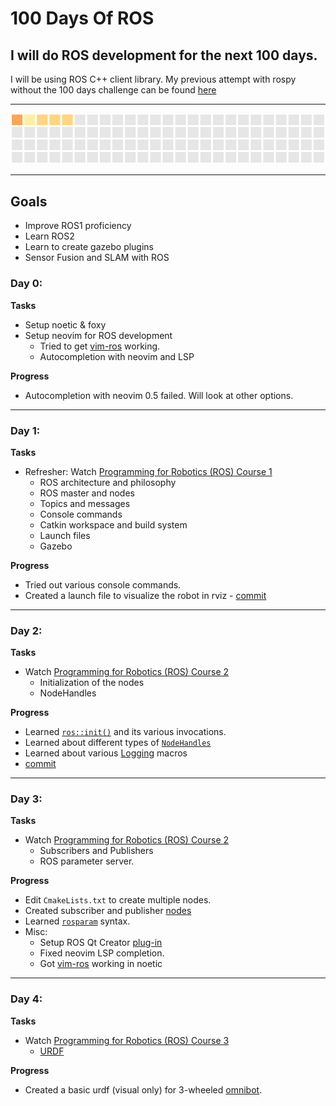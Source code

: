 # 100 Days Of ROS 

## I will do ROS development for the next 100 days. 
I will be using ROS C++ client library. My previous attempt with rospy
without the 100 days challenge can be found [here](https://github.com/4lhc/ROS-Learn)

---

<p align="center">
 <img width="700" src="img/streak.png">
</p>

---

## Goals
 - Improve ROS1 proficiency
 - Learn ROS2
 - Learn to create gazebo plugins
 - Sensor Fusion and SLAM with ROS 



### Day 0:
**Tasks**
 - Setup noetic & foxy
 - Setup neovim for ROS development
    - Tried to get [vim-ros](https://github.com/taketwo/vim-ros/tree/master) working.
    - Autocompletion with neovim and LSP

 **Progress**
  - Autocompletion with neovim 0.5 failed. Will look at other options.

---
### Day 1:
**Tasks**
  - Refresher: Watch [Programming for Robotics (ROS) Course 1](https://www.youtube.com/watch?v=0BxVPCInS3M)
    - ROS architecture and philosophy
    - ROS master and nodes
    - Topics and messages
    - Console commands
    - Catkin workspace and build system
    - Launch files
    - Gazebo

**Progress**
  - Tried out various console commands.
  - Created a launch file to visualize the robot in rviz - [commit](https://github.com/4lhc/AMR_omnibot/commit/e5f286d3e7b4aee20e390257876a56f43ea80b9c)

---
### Day 2:
**Tasks**
  - Watch [Programming for Robotics (ROS) Course 2](https://www.youtube.com/watch?list=PLE-BQwvVGf8HOvwXPgtDfWoxd4Cc6ghiP&v=jYqDnuxTwK8&feature=youtu.be)
    - Initialization of the nodes
    - NodeHandles

**Progress**
  - Learned
  [`ros::init()`](http://wiki.ros.org/roscpp/Overview/Initialization%20and%20Shutdown) and its various invocations.
  - Learned about different types of [`NodeHandles`](http://wiki.ros.org/roscpp/Overview/NodeHandles)
  - Learned  about various [Logging](http://wiki.ros.org/roscpp/Overview/Logging) macros
  - [commit](https://github.com/4lhc/ROS-Learn/commit/de332e37361db77c22a53e2b7f0a70b36157ac3c)

--- 
### Day 3:
**Tasks**
  - Watch [Programming for Robotics (ROS) Course 2](https://www.youtube.com/watch?list=PLE-BQwvVGf8HOvwXPgtDfWoxd4Cc6ghiP&v=jYqDnuxTwK8&feature=youtu.be)
    - Subscribers and Publishers
    - ROS parameter server.

**Progress**
  - Edit `CmakeLists.txt` to create multiple nodes.
  - Created subscriber and publisher [nodes](https://github.com/4lhc/ROS-Learn/tree/master/noetic_test_ws/src/test_pkg_1/src)
  - Learned [`rosparam`](http://wiki.ros.org/roscpp/Overview/Parameter%20Server) syntax.
  - Misc:
    - Setup ROS Qt Creator
    [plug-in](https://ros-qtc-plugin.readthedocs.io/en/latest/)
    - Fixed neovim LSP completion.
    - Got [vim-ros](https://github.com/taketwo/vim-ros/tree/master) working in noetic

---
### Day 4:
**Tasks**
  - Watch [Programming for Robotics (ROS) Course 3](https://youtu.be/_GgHFuib_LU?list=PLE-BQwvVGf8HOvwXPgtDfWoxd4Cc6ghiP&t=696)
    - [URDF](http://wiki.ros.org/urdf/Tutorials/Building%20a%20Visual%20Robot%20Model%20with%20URDF%20from%20Scratch)

**Progress**
  - Created a basic urdf (visual only) for 3-wheeled [omnibot](https://github.com/4lhc/AMR_omnibot/blob/master/src/omnibot_description/urdf/omnibot.urdf). 



